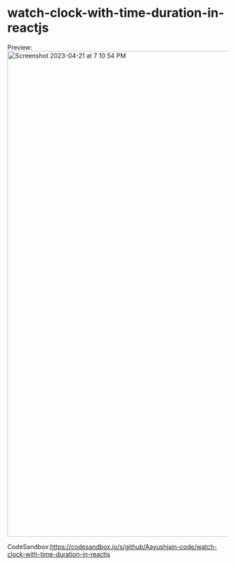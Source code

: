 # watch-clock-with-time-duration-in-reactjs

Preview:
<img width="1106" alt="Screenshot 2023-04-21 at 7 10 54 PM" src="https://user-images.githubusercontent.com/75216351/233650918-a8c3c4bc-078b-4a1d-9035-f2d820deda09.png">


CodeSandbox:https://codesandbox.io/s/github/Aayushjain-code/watch-clock-with-time-duration-in-reactjs
